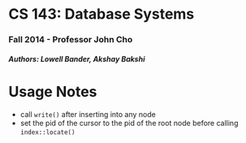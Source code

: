 # CS 143: Database Systems
### Fall 2014 - Professor John Cho
##### Authors: Lowell Bander, Akshay Bakshi

# Usage Notes

* call `write()` after inserting into any node
* set the pid of the cursor to the pid of the root node before calling `index::locate()`
